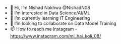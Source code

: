 - 👋 Hi, I’m Nishad  Nakhwa @NishadN08
- 👀 I’m interested in Data Science/AI/ML
- 🌱 I’m currently learning IT Engineering
- 💞️ I’m looking to collaborate on Data Model Training
- 📫 How to reach me Instagram - https://www.instagram.com/mi_hai_koli_08/

<!---
NishadN08/NishadN08 is a ✨ special ✨ repository because its `README.md` (this file) appears on your GitHub profile.
You can click the Preview link to take a look at your changes.
--->
